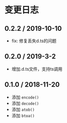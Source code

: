 # 变更日志

## 0.2.2 / 2019-10-10

- fix: 修复丢失d.ts的问题

## 0.2.0 / 2019-3-2

- 增加.d.ts文件，支持ts调用

## 0.1.0 / 2018-11-20

- 添加 `encode()`
- 添加 `decode()`
- 添加 `atob()`
- 添加 `btoa()`
